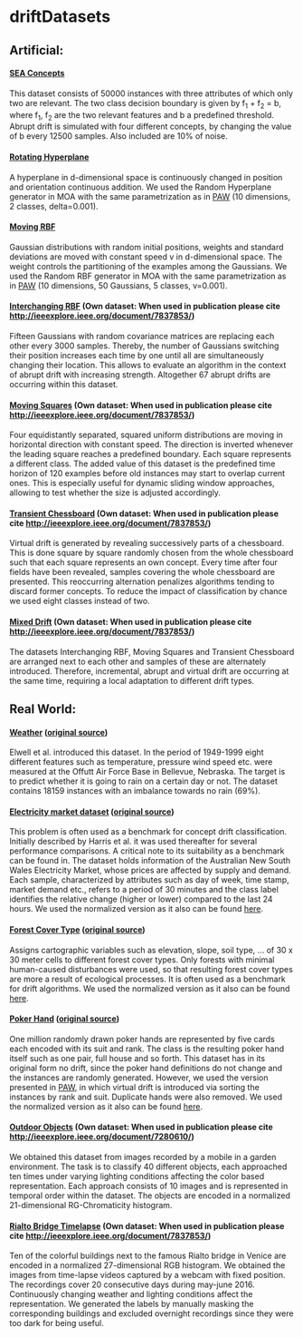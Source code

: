 # driftDatasets

## Artificial:

#### [SEA Concepts](https://github.com/vlosing/driftDatasets/tree/master/artificial/sea)
This dataset consists of 50000 instances with three attributes of which only two are relevant.
The two class decision boundary is given by f<sub>1</sub> + f<sub>2</sub> = b, where f<sub>1</sub>, f<sub>2</sub> are the two relevant features and b a predefined threshold.
Abrupt drift is simulated with four different concepts, by changing the value of b every 12500 samples.
Also included are 10\% of noise.

#### [Rotating Hyperplane](https://github.com/vlosing/driftDatasets/tree/master/artificial/hyperplane)
A hyperplane in d-dimensional space is continuously changed in position and orientation continuous addition.
We used the Random Hyperplane generator in MOA with the same parametrization as in [PAW](https://users.ics.aalto.fi/jesse/papers/article2_SAC.pdf) (10 dimensions, 2 classes, delta=0.001).

#### [Moving RBF](https://github.com/vlosing/driftDatasets/tree/master/artificial/rbf)
Gaussian distributions with random initial positions, weights and standard deviations are moved with constant speed v in d-dimensional space. The weight controls the partitioning of the examples among the Gaussians.
We used the Random RBF generator in MOA with the same parametrization as in [PAW](https://users.ics.aalto.fi/jesse/papers/article2_SAC.pdf) (10 dimensions, 50 Gaussians, 5 classes, v=0.001).

#### [Interchanging RBF](https://github.com/vlosing/driftDatasets/tree/master/artificial/rbf) (Own dataset: When used in publication please cite http://ieeexplore.ieee.org/document/7837853/) 
Fifteen Gaussians with random covariance matrices are replacing each other every 3000 samples. Thereby, the number of Gaussians switching their position increases each time by one
until all are simultaneously changing their location. This allows to evaluate an algorithm in the context of abrupt drift with increasing strength. Altogether 67 abrupt drifts are occurring within this dataset.

#### [Moving Squares](https://github.com/vlosing/driftDatasets/tree/master/artificial/movingSquares) (Own dataset: When used in publication please cite http://ieeexplore.ieee.org/document/7837853/) 
Four equidistantly separated, squared uniform distributions are moving in horizontal direction with constant speed. The direction is inverted whenever the leading square reaches a predefined boundary.
Each square represents a different class. 
The added value of this dataset is the predefined time horizon of 120 examples before old instances may start to overlap current ones. This is especially useful for dynamic sliding window approaches, allowing to test whether the size is adjusted accordingly.

#### [Transient Chessboard](https://github.com/vlosing/driftDatasets/tree/master/artificial/chess) (Own dataset: When used in publication please cite http://ieeexplore.ieee.org/document/7837853/) 
Virtual drift is generated by revealing successively parts of a chessboard. This is done square by square randomly chosen from the whole chessboard such that each square represents an own concept. 
Every time after four fields have been revealed, samples covering the whole chessboard are presented. 
This reoccurring alternation penalizes algorithms tending to discard former concepts. To reduce the impact of classification by chance we used eight classes instead of two.

#### [Mixed Drift](https://github.com/vlosing/driftDatasets/tree/master/artificial/mixedDrift) (Own dataset: When used in publication please cite http://ieeexplore.ieee.org/document/7837853/) 
The datasets Interchanging RBF, Moving Squares and Transient Chessboard are arranged next to each other and samples of these are alternately introduced.
Therefore, incremental, abrupt and virtual drift are occurring at the same time, requiring a local adaptation to different drift types.  

## Real World:

#### [Weather](https://github.com/vlosing/driftDatasets/tree/master/realWorld/weather) ([original source](http://users.rowan.edu/~polikar/research/nse/))
Elwell et al. introduced this dataset. In the period of 1949-1999 eight different features such as temperature, pressure wind speed etc. were measured at the Offutt Air Force Base in Bellevue, Nebraska. 
The target is to predict whether it is going to rain on a certain day or not.
The dataset contains 18159 instances with an imbalance towards no rain (69%).

#### [Electricity market dataset](https://github.com/vlosing/driftDatasets/tree/master/realWorld/Elec2) ([original source](http://www.inescporto.pt/~jgama/ales/ales_5.html))
This problem is often used as a benchmark for concept drift classification. Initially described by Harris et al. it was used thereafter for several performance comparisons. 
A critical note to its suitability as a benchmark can be found in.
The dataset holds information of the Australian New South Wales Electricity Market, whose prices are affected by supply and demand. Each sample, characterized by attributes such as day of week, time stamp, market demand etc., refers to a period of 30 minutes and the class label identifies the relative change (higher or lower) compared to the last 24 hours.
We used the normalized version as it also can be found [here](http://moa.cms.waikato.ac.nz/datasets/).

#### [Forest Cover Type](https://github.com/vlosing/driftDatasets/tree/master/realWorld/covType) ([original source](https://archive.ics.uci.edu/ml/datasets/Covertype))
Assigns cartographic variables such as elevation, slope, soil type, ... of 30 x 30 meter cells to different forest cover types. Only forests with minimal human-caused disturbances were used, so that resulting forest cover types are more a result of ecological processes. It is often used as a benchmark for drift algorithms. We used the normalized version as it also can be found [here](http://moa.cms.waikato.ac.nz/datasets/).

#### [Poker Hand](https://github.com/vlosing/driftDatasets/tree/master/realWorld/poker) ([original source](https://archive.ics.uci.edu/ml/datasets/Poker+Hand))
One million randomly drawn poker hands are represented by five cards each encoded with its suit and rank. The class is the resulting poker hand itself such as one pair, full house and so forth.
This dataset has in its original form no drift, since the poker hand definitions do not change and the instances are randomly generated. However, we used the version presented in [PAW](https://users.ics.aalto.fi/jesse/papers/article2_SAC.pdf), in which virtual drift is introduced via sorting the instances by rank and suit. Duplicate hands were also removed.
We used the normalized version as it also can be found [here](http://moa.cms.waikato.ac.nz/datasets/).

#### [Outdoor Objects](https://github.com/vlosing/driftDatasets/tree/master/realWorld/outdoor) (Own dataset: When used in publication please cite http://ieeexplore.ieee.org/document/7280610/)
We obtained this dataset from images recorded by a mobile in a garden environment. The task is to classify 40 different objects, each approached ten times under varying lighting conditions
affecting the color based representation. Each approach consists of 10 images and is represented in temporal order within the dataset. The objects are encoded in a normalized 21-dimensional RG-Chromaticity histogram.

#### [Rialto Bridge Timelapse](https://github.com/vlosing/driftDatasets/tree/master/realWorld/rialto) (Own dataset: When used in publication please cite http://ieeexplore.ieee.org/document/7837853/) 
Ten of the colorful buildings next to the famous Rialto bridge in Venice are encoded in a normalized 27-dimensional RGB histogram. We obtained the images from time-lapse videos captured by a webcam with fixed position. The recordings cover 20 consecutive days during may-june 2016. Continuously changing weather and lighting conditions affect the representation.
We generated the labels by manually masking the corresponding buildings and excluded overnight recordings since they were too dark for being useful.  
